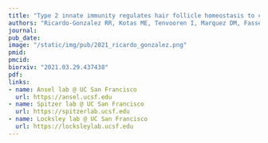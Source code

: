 ```yaml
---
title: "Type 2 innate immunity regulates hair follicle homeostasis to control Demodex pathosymbionts."
authors: "Ricardo-Gonzalez RR, Kotas ME, Tenvooren I, Marquez DM, Fassett MS, Lee J, Daniel SG, Bittinger K, **Díaz RE**, Fraser JS, Ansel KM, Spitzer MH, Liang HE, and Locksley RM."
journal:
pub_date:
image: "/static/img/pub/2021_ricardo_gonzalez.png"
pmid:
pmcid:
biorxiv: "2021.03.29.437438"
pdf:
links:
- name: Ansel lab @ UC San Francisco
  url: https://ansel.ucsf.edu
- name: Spitzer lab @ UC San Francisco
  url: https://spitzerlab.ucsf.edu
- name: Locksley lab @ UC San Francisco
  url: https://locksleylab.ucsf.edu
---
```

